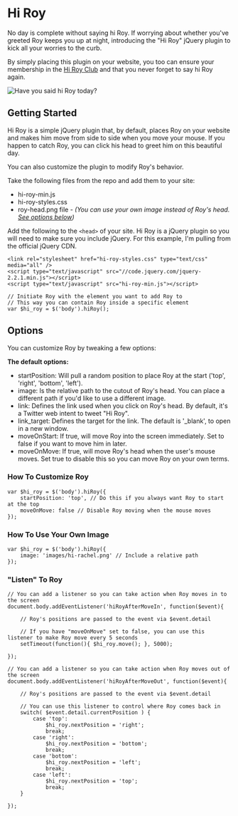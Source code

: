 # Hi Roy

No day is complete without saying hi Roy. If worrying about whether you've greeted Roy keeps you up at night, introducing the "Hi Roy" jQuery plugin to kick all your worries to the curb.

By simply placing this plugin on your website, you too can ensure your membership in the [Hi Roy Club](http://hiroy.club/) and that you never forget to say hi Roy again.

![Have you said hi Roy today?](https://raw.githubusercontent.com/bamadesigner/hi-roy/master/hi-roy-screencast.gif)

## Getting Started

Hi Roy is a simple jQuery plugin that, by default, places Roy on your website and makes him move from side to side when you move your mouse. If you happen to catch Roy, you can click his head to greet him on this beautiful day.

You can also customize the plugin to modify Roy's behavior.

Take the following files from the repo and add them to your site:

* hi-roy-min.js
* hi-roy-styles.css
* roy-head.png file - *(You can use your own image instead of Roy's head. [See options below](https://github.com/bamadesigner/hi-roy#how-to-use-your-own-image))*

Add the following to the `<head>` of your site. Hi Roy is a jQuery plugin so you will need to make sure you include jQuery. For this example, I'm pulling from the official jQuery CDN.

```
<link rel="stylesheet" href="hi-roy-styles.css" type="text/css" media="all" />
<script type="text/javascript" src="//code.jquery.com/jquery-2.2.1.min.js"></script>
<script type="text/javascript" src="hi-roy-min.js"></script>
```

```
// Initiate Roy with the element you want to add Roy to
// This way you can contain Roy inside a specific element
var $hi_roy = $('body').hiRoy();
```

## Options

You can customize Roy by tweaking a few options:

**The default options:**
* startPosition: Will pull a random position to place Roy at the start ('top', 'right', 'bottom', 'left').
* image: Is the relative path to the cutout of Roy's head. You can place a different path if you'd like to use a different image.
* link: Defines the link used when you click on Roy's head. By default, it's a Twitter web intent to tweet "Hi Roy".
* link_target: Defines the target for the link. The default is '_blank', to open in a new window.
* moveOnStart: If true, will move Roy into the screen immediately. Set to false if you want to move him in later.
* moveOnMove: If true, will move Roy's head when the user's mouse moves. Set true to disable this so you can move Roy on your own terms.

### How To Customize Roy

```
var $hi_roy = $('body').hiRoy({
    startPosition: 'top', // Do this if you always want Roy to start at the top
    moveOnMove: false // Disable Roy moving when the mouse moves
});
```

### How To Use Your Own Image

```
var $hi_roy = $('body').hiRoy({
    image: 'images/hi-rachel.png' // Include a relative path
});
```

### "Listen" To Roy

```
// You can add a listener so you can take action when Roy moves in to the screen
document.body.addEventListener('hiRoyAfterMoveIn', function($event){

    // Roy's positions are passed to the event via $event.detail

    // If you have "moveOnMove" set to false, you can use this listener to make Roy move every 5 seconds
    setTimeout(function(){ $hi_roy.move(); }, 5000);

});
```

```
// You can add a listener so you can take action when Roy moves out of the screen
document.body.addEventListener('hiRoyAfterMoveOut', function($event){

    // Roy's positions are passed to the event via $event.detail

    // You can use this listener to control where Roy comes back in
    switch( $event.detail.currentPosition ) {
        case 'top':
            $hi_roy.nextPosition = 'right';
            break;
        case 'right':
            $hi_roy.nextPosition = 'bottom';
            break;
        case 'bottom':
            $hi_roy.nextPosition = 'left';
            break;
        case 'left':
            $hi_roy.nextPosition = 'top';
            break;
    }

});
```